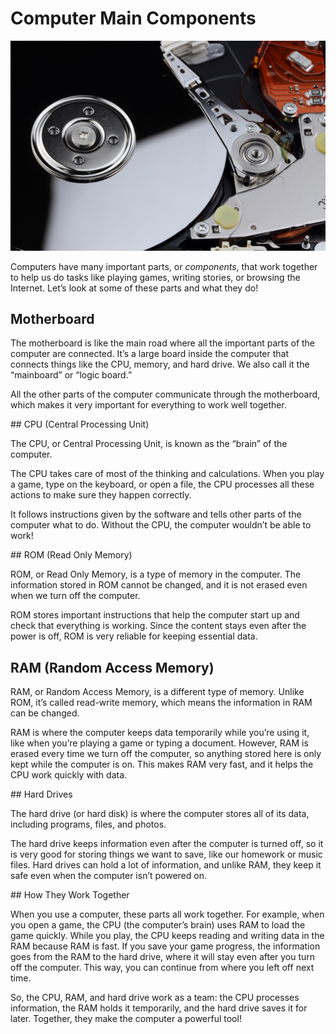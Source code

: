# Computer Main Components

<img src="images/harddisk.jpg" class="header">

Computers have many important parts, or *components*, that work together to help us do tasks like playing games, writing stories, or browsing the Internet. Let’s look at some of these parts and what they do!

## Motherboard

The motherboard is like the main road where all the important parts of the computer are connected. It’s a large board inside the computer that connects things like the CPU, memory, and hard drive. We also call it the “mainboard” or “logic board.”

All the other parts of the computer communicate through the motherboard, which makes it very important for everything to work well together.

## CPU (Central Processing Unit)

The CPU, or Central Processing Unit, is known as the “brain” of the computer.

The CPU takes care of most of the thinking and calculations. When you play a game, type on the keyboard, or open a file, the CPU processes all these actions to make sure they happen correctly.

It follows instructions given by the software and tells other parts of the computer what to do. Without the CPU, the computer wouldn’t be able to work!

## ROM (Read Only Memory)

ROM, or Read Only Memory, is a type of memory in the computer. The information stored in ROM cannot be changed, and it is not erased even when we turn off the computer.

ROM stores important instructions that help the computer start up and check that everything is working. Since the content stays even after the power is off, ROM is very reliable for keeping essential data.

## RAM (Random Access Memory)

RAM, or Random Access Memory, is a different type of memory. Unlike ROM, it’s called read-write memory, which means the information in RAM can be changed.

RAM is where the computer keeps data temporarily while you’re using it, like when you’re playing a game or typing a document. However, RAM is erased every time we turn off the computer, so anything stored here is only kept while the computer is on. This makes RAM very fast, and it helps the CPU work quickly with data.

## Hard Drives

The hard drive (or hard disk) is where the computer stores all of its data, including programs, files, and photos.

The hard drive keeps information even after the computer is turned off, so it is very good for storing things we want to save, like our homework or music files. Hard drives can hold a lot of information, and unlike RAM, they keep it safe even when the computer isn’t powered on.

## How They Work Together

When you use a computer, these parts all work together. For example, when you open a game, the CPU (the computer’s brain) uses RAM to load the game quickly. While you play, the CPU keeps reading and writing data in the RAM because RAM is fast. If you save your game progress, the information goes from the RAM to the hard drive, where it will stay even after you turn off the computer. This way, you can continue from where you left off next time. 

So, the CPU, RAM, and hard drive work as a team: the CPU processes information, the RAM holds it temporarily, and the hard drive saves it for later. Together, they make the computer a powerful tool!